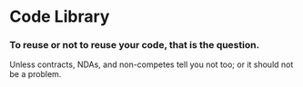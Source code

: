 <!DOCTYPE html>
<html>
<h1>Code Library</h1>
<body>

<h3>To reuse or not to reuse your code, that is the question.</h3>
<p>Unless contracts, NDAs, and non-competes tell you not too; or it should not be a problem.</p>

</body>
</html>
